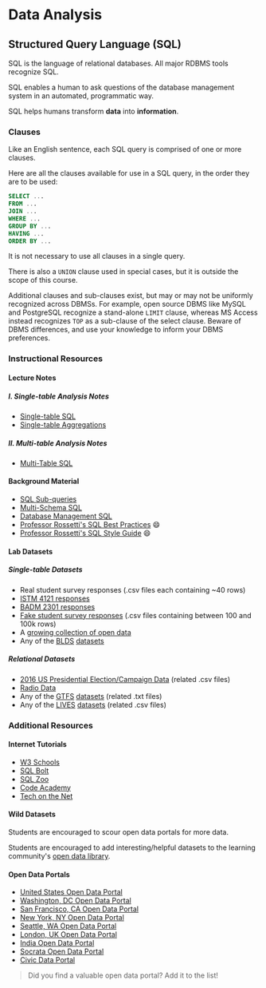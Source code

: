 # Data Analysis

## Structured Query Language (SQL)

SQL is the language of relational databases.
 All major RDBMS tools recognize SQL.

SQL enables a human to ask questions of the database management system in an automated, programmatic way.

SQL helps humans transform **data** into **information**.

### Clauses

Like an English sentence, each SQL query is comprised of one or more clauses.

Here are all the clauses available for use in a SQL query, in the order they are to be used:

```` sql
SELECT ...
FROM ...
JOIN ...
WHERE ...
GROUP BY ...
HAVING ...
ORDER BY ...
````

It is not necessary to use all clauses in a single query.

There is also a `UNION` clause used in special cases, but it is outside the scope of this course.

Additional clauses and sub-clauses exist, but may or may not be uniformly recognized across DBMSs. For example, open source DBMS like MySQL and PostgreSQL recognize a stand-alone `LIMIT` clause, whereas MS Access instead recognizes `TOP` as a sub-clause of the select clause. Beware of DBMS differences, and use your knowledge to inform your DBMS preferences.

### Instructional Resources

#### Lecture Notes

##### I. Single-table Analysis Notes

 + [Single-table SQL](data-analysis/single-table-sql.md)
 + [Single-table Aggregations](data-analysis/single-table-aggregate-sql.md)

##### II. Multi-table Analysis Notes

 + [Multi-Table SQL](data-analysis/multi-table-sql.md)

#### Background Material

+ [SQL Sub-queries](/notes/data-analysis/subqueries.md)
+ [Multi-Schema SQL](/notes/data-analysis/multi-database-sql.md)
+ [Database Management SQL](/notes/database-management/database-management-sql.md)
+ [Professor Rossetti's SQL Best Practices](/notes/data-analysis/best-practices.md) :smile:
+ [Professor Rossetti's SQL Style Guide](/notes/data-analysis/sql-style-guide.md) :smile:

#### Lab Datasets

##### Single-table Datasets

 + Real student survey responses (.csv files each containing ~40 rows)
  + [ISTM 4121 responses](https://github.com/gwu-business/istm-4121/blob/master/resources/questionnaire/responses.csv)
  + [BADM 2301 responses](https://github.com/gwu-business/badm-2301/blob/master/resources/questionnaire/responses.csv)
 + [Fake student survey responses](https://github.com/gwu-business/fake-responses/tree/master/data) (.csv files containing between 100 and 100k rows)
 + A [growing collection of open data](https://github.com/gwu-business/open-data-reference)
 + Any of the [BLDS](http://permitdata.org/) [datasets](http://permitdata.org/#samples)

##### Relational Datasets

 + [2016 US Presidential Election/Campaign Data](https://github.com/gwu-business/2016-election-data/tree/master/data) (related .csv files)
 + [Radio Data](https://github.com/gwu-business/radio-data/tree/master/data)
 + Any of the [GTFS](https://developers.google.com/transit/gtfs/reference?hl=en) [datasets](http://www.gtfs-data-exchange.com/agencies) (related .txt files)
 + Any of the [LIVES](http://www.yelp.com/healthscores) [datasets](http://www.yelp.com/healthscores/feeds) (related .csv files)


### Additional Resources

#### Internet Tutorials

 + [W3 Schools](http://www.w3schools.com/sql/default.asp)
 + [SQL Bolt](http://sqlbolt.com/)
 + [SQL Zoo](http://sqlzoo.net/)
 + [Code Academy](https://www.codecademy.com/courses/learn-sql)
 + [Tech on the Net](http://www.techonthenet.com/sql/)

#### Wild Datasets

Students are encouraged to scour open data portals for more data.

Students are encouraged to add interesting/helpful datasets to the learning community's [open data library](#https://github.com/gwu-business/open-data-reference).

#### Open Data Portals

 + [United States Open Data Portal](http://www.data.gov/)
 + [Washington, DC Open Data Portal](http://opendata.dc.gov/)
 + [San Francisco, CA Open Data Portal](https://data.sfgov.org/)
 + [New York, NY Open Data Portal](https://nycopendata.socrata.com/)
 + [Seattle, WA Open Data Portal](https://data.seattle.gov/)
 + [London, UK Open Data Portal](http://data.london.gov.uk/dataset)
 + [India Open Data Portal](https://data.gov.in/catalogs)
 + [Socrata Open Data Portal](https://opendata.socrata.com/)
 + [Civic Data Portal](http://www.civicdata.com)

> Did you find a valuable open data portal? Add it to the list!
